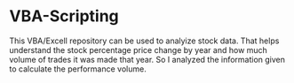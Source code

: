 # VBA-Scripting

This VBA/Excell repository can be used to analyize stock data. That helps understand the stock percentage price change by year and how much volume of trades it was made that year. So I analyzed the information given to calculate the performance volume. 
